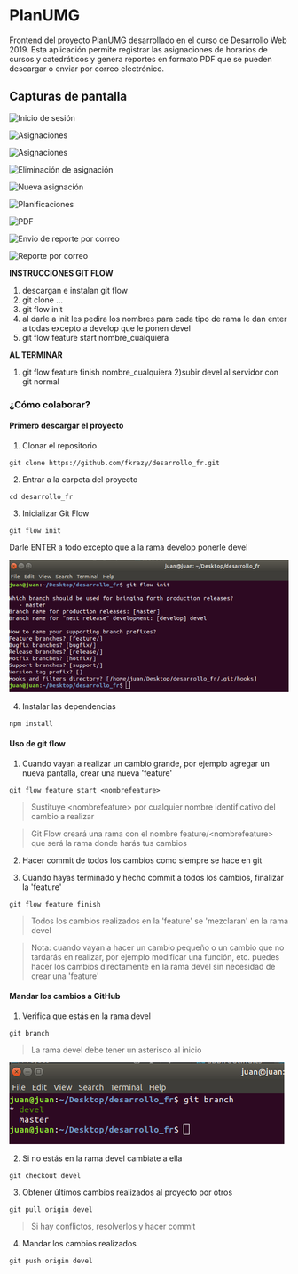 # PlanUMG

Frontend del proyecto PlanUMG desarrollado en el curso de Desarrollo Web 2019. 
Esta aplicación permite registrar las asignaciones de horarios de cursos y catedráticos y genera reportes en formato PDF que se pueden descargar o enviar por correo electrónico.


## Capturas de pantalla
![Inicio de sesión](https://github.com/juanguerra97/planumg_frontend/raw/master/docs/img/captura01.PNG "Pantalla de inicio de sesión")

![Asignaciones](https://github.com/juanguerra97/planumg_frontend/raw/master/docs/img/captura02.PNG "Pantalla de asignaciones")

![Asignaciones](https://github.com/juanguerra97/planumg_frontend/raw/master/docs/img/captura03.PNG "Pantalla de asignaciones")

![Eliminación de asignación](https://github.com/juanguerra97/planumg_frontend/raw/master/docs/img/captura04.PNG "Pantalla de asignaciones")

![Nueva asignación](https://github.com/juanguerra97/planumg_frontend/raw/master/docs/img/captura05.PNG "Pantalla de asignaciones")

![Planificaciones](https://github.com/juanguerra97/planumg_frontend/raw/master/docs/img/captura06.PNG "Reporte de planificaciones")

![PDF](https://github.com/juanguerra97/planumg_frontend/raw/master/docs/img/captura07.PNG "Reporte en PDF")

![Envio de reporte por correo](https://github.com/juanguerra97/planumg_frontend/raw/master/docs/img/captura08.PNG "Envío de reporte por correo electrónico")

![Reporte por correo](https://github.com/juanguerra97/planumg_frontend/raw/master/docs/img/captura09.png "Reporte por correo electrónico")

<strong>INSTRUCCIONES GIT FLOW</strong>
  1) descargan e instalan git flow
  2) git clone ...
  3) git flow init
  4) al darle a init les pedira los nombres para cada tipo de rama le dan enter a todas excepto a develop que le ponen devel
  4) git flow feature start nombre_cualquiera
  
 <strong>AL TERMINAR </strong>
  1) git flow feature finish nombre_cualquiera
  2)subir devel al servidor con git normal

### ¿Cómo colaborar?

#### Primero descargar el proyecto
1. Clonar el repositorio
```
git clone https://github.com/fkrazy/desarrollo_fr.git
```
2. Entrar a la carpeta del proyecto
``` 
cd desarrollo_fr
```
3. Inicializar Git Flow
```
git flow init
```
Darle ENTER a todo excepto que a la rama develop ponerle devel

![alt text](https://github.com/fkrazy/desarrollo_fr/raw/devel/docs/img/gitflowinit.png "resultado de git flow init") 

4. Instalar las dependencias
``` 
npm install
```

#### Uso de git flow

1. Cuando vayan a realizar un cambio grande, por ejemplo agregar un nueva pantalla, crear una nueva 'feature'
```
git flow feature start <nombrefeature>
```
>Sustituye <nombrefeature\> por cualquier nombre identificativo del cambio a realizar

   >Git Flow creará una rama con el nombre feature/\<nombrefeature\> que será la rama donde harás tus cambios
2. Hacer commit de todos los cambios como siempre se hace en git

3. Cuando hayas terminado y hecho commit a todos los cambios, finalizar la 'feature'
``` 
git flow feature finish
```
>Todos los cambios realizados en la 'feature' se 'mezclaran' en la rama devel

>Nota: cuando vayan a hacer un cambio pequeño o un cambio que no tardarás en realizar, por ejemplo modificar una función, etc. puedes hacer los cambios directamente en la rama devel sin necesidad de crear una 'feature'

#### Mandar los cambios a GitHub

1. Verifica que estás en la rama devel
```
git branch
```
>La rama devel debe tener un asterisco al inicio

![alt text](https://github.com/fkrazy/desarrollo_fr/raw/devel/docs/img/gitbranch.png "resultado de git flow init") 

2. Si no estás en la rama devel cambiate a ella
```
git checkout devel
```
3. Obtener últimos cambios realizados al proyecto por otros
```
git pull origin devel
```
>Si hay conflictos, resolverlos y hacer commit
4. Mandar los cambios realizados
```
git push origin devel
```
